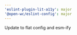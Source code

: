 ```yaml
---
'eslint-plugin-lit-a11y': major
'@open-wc/eslint-config': major
---
```


Update to flat config and esm-ify
